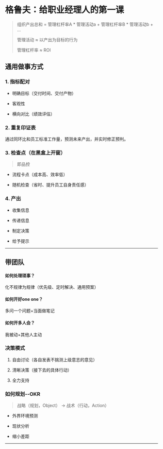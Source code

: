 # 格鲁夫：给职业经理人的第一课

> 组织产出总和 = 管理杠杆率A * 管理活动a + 管理杠杆率B * 管理活动b + ...
> 
> 管理活动 ≈ 以产出为目标的行为
> 
> 管理杠杆率 ≈ ROI

## 通用做事方式

### 1. 指标配对

- 明确目标（交付时间、交付产物）

- 客观性

- 横向对比（绩效评估）



### 2. 重复印证表

通过同环比和员工标准工作量，预测未来产出，并实时修正预判。



### 3. 检查点（在黑盒上开窗）

> 即品控

- 流程卡点（成本高、效率低）

- 随机检查（省时、提升员工自身责任感）

### 

### 4. 产出

- 收集信息

- 传递信息

- 制定决策

- 给予提示



---

## 带团队

#### 如何处理琐事？

化不规律为规律（优先级、定时解决、通用预案）

#### 如何开好one one？

多问一个问题+当面做笔记

#### 如何开多人会？

我被动+其他人主动



### 决策模式

1. 自由讨论（各自发表不揣测上级意志的意见）

2. 清晰决策（接下去的具体行动）

3. 全力支持



### 如何规划--OKR

> 战略（规划，Object） -> 战术（行动，Action）

- 外界环境预测

- 现状分析

- 缩小差距



---






